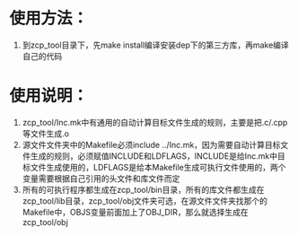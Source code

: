# 使用方法：
1. 到zcp_tool目录下，先make install编译安装dep下的第三方库，再make编译自己的代码

# 使用说明：
1. zcp_tool/Inc.mk中有通用的自动计算目标文件生成的规则，主要是把.c/.cpp等文件生成.o
2. 源文件文件夹中的Makefile必须include ../Inc.mk，因为需要自动计算目标文件生成的规则，必须赋值INCLUDE和LDFLAGS，INCLUDE是给Inc.mk中目标文件生成使用的，LDFLAGS是给本Makefile生成可执行文件使用的，两个变量需要根据自己引用的头文件和库文件而定
3. 所有的可执行程序都生成在zcp_tool/bin目录，所有的库文件都生成在zcp_tool/lib目录，zcp_tool/obj文件夹可选，在源文件文件夹找那个的Makefile中，OBJS变量前面加上了OBJ_DIR，那么就选择生成在zcp_tool/obj